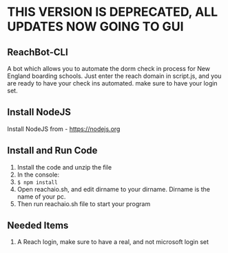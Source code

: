 # THIS VERSION IS DEPRECATED, ALL UPDATES NOW GOING TO GUI

## ReachBot-CLI
A bot which allows you to automate the dorm check in process for New England boarding schools. Just enter the reach domain in script.js, and
you are ready to have your check ins automated. make sure to have your login set.

## Install NodeJS
Install NodeJS from - https://nodejs.org

## Install and Run Code
1. Install the code and unzip the file
2. In the console:
3. `$ npm install`
4. Open reachaio.sh, and edit dirname to your dirname. Dirname is the name of your pc.
5. Then run reachaio.sh file to start your program

## Needed Items
1. A Reach login, make sure to have a real, and not microsoft login set

